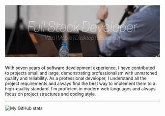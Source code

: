 # [![header](https://github.com/bjin9/bjin9/blob/main/image/gh-banner.png?raw=true)](https://github.com/bjin9)


With seven years of software development experience, I have contributed to projects small and large, demonstrating professionalism with unmatched quality and reliability. As a professional developer, I understand all the project requirements and always find the best way to implement them to a high-quality standard. I'm proficient in modern web languages and always focus on project structures and coding style.

---

![My GitHub stats](https://github-readme-stats.vercel.app/api?username=bjin9&show_icons=true&count_private=true&theme=radical)


